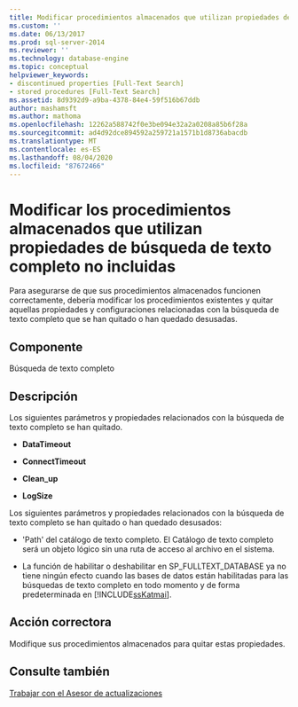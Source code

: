 ```yaml
---
title: Modificar procedimientos almacenados que utilizan propiedades de búsqueda de texto completo no incluidas | Microsoft Docs
ms.custom: ''
ms.date: 06/13/2017
ms.prod: sql-server-2014
ms.reviewer: ''
ms.technology: database-engine
ms.topic: conceptual
helpviewer_keywords:
- discontinued properties [Full-Text Search]
- stored procedures [Full-Text Search]
ms.assetid: 8d9392d9-a9ba-4378-84e4-59f516b67ddb
author: mashamsft
ms.author: mathoma
ms.openlocfilehash: 12262a588742f0e3be094e32a2a0208a85b6f28a
ms.sourcegitcommit: ad4d92dce894592a259721a1571b1d8736abacdb
ms.translationtype: MT
ms.contentlocale: es-ES
ms.lasthandoff: 08/04/2020
ms.locfileid: "87672466"
---
```

# <a name="modify-stored-procedures-that-use-discontinued-full-text-search-properties"></a>Modificar los procedimientos almacenados que utilizan propiedades de búsqueda de texto completo no incluidas
  Para asegurarse de que sus procedimientos almacenados funcionen correctamente, debería modificar los procedimientos existentes y quitar aquellas propiedades y configuraciones relacionadas con la búsqueda de texto completo que se han quitado o han quedado desusadas.  
  
## <a name="component"></a>Componente  
 Búsqueda de texto completo  
  
## <a name="description"></a>Descripción  
 Los siguientes parámetros y propiedades relacionados con la búsqueda de texto completo se han quitado.  
  
-   **DataTimeout**  
  
-   **ConnectTimeout**  
  
-   **Clean_up**  
  
-   **LogSize**  
  
 Los siguientes parámetros y propiedades relacionados con la búsqueda de texto completo se han quitado o han quedado desusados:  
  
-   'Path' del catálogo de texto completo. El Catálogo de texto completo será un objeto lógico sin una ruta de acceso al archivo en el sistema.  
  
-   La función de habilitar o deshabilitar en SP_FULLTEXT_DATABASE ya no tiene ningún efecto cuando las bases de datos están habilitadas para las búsquedas de texto completo en todo momento y de forma predeterminada en [!INCLUDE[ssKatmai](../../includes/sskatmai-md.md)].  
  
## <a name="corrective-action"></a>Acción correctora  
 Modifique sus procedimientos almacenados para quitar estas propiedades.  
  
## <a name="see-also"></a>Consulte también  
 [Trabajar con el Asesor de actualizaciones](../../../2014/sql-server/install/working-with-upgrade-advisor.md)  
  
  
